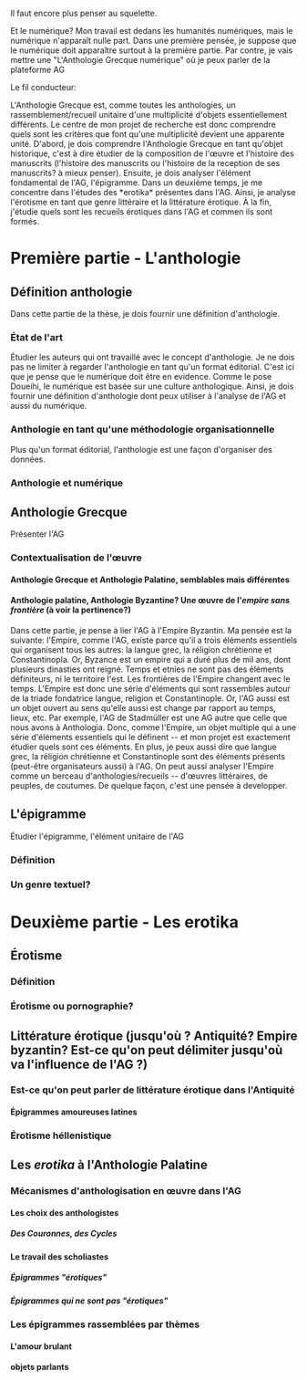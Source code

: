 <p>Il faut encore plus penser au squelette. </p>
<p>Et le numérique? Mon travail est dedans les humanités numériques, mais le numérique n'apparaît nulle part. Dans une première pensée, je suppose que le numérique doit apparaître surtout à la première partie. Par contre, je vais mettre une "L'Anthologie Grecque numérique" où je peux parler de la plateforme AG</p>
<p>Le fil conducteur:</p>
<p>L'Anthologie Grecque est, comme toutes les anthologies, un rassemblement/recueil unitaire d'une multiplicité d'objets essentiellement différents. Le centre de mon projet de recherche est donc comprendre quels sont les critères que font qu'une multiplicité devient une apparente unité. D'abord, je dois comprendre l'Anthologie Grecque en tant qu'objet historique, c'est à dire étudier de la composition de l'œuvre et l'histoire des manuscrits (l'histoire des manuscrits ou l'histoire de la reception de ses manuscrits? à mieux penser). Ensuite, je dois analyser l'élément fondamental de l'AG, l'épigramme. Dans un deuxième temps, je me concentre dans l'études des *erotika* présentes dans l'AG. Ainsi, je analyse l'érotisme en tant que genre littéraire et la littérature érotique. À la fin, j'étudie quels sont les recueils érotiques dans l'AG et commen ils sont formés. </p>

# Première partie - L'anthologie
## Définition anthologie
Dans cette partie de la thèse, je dois fournir une définition d'anthologie.
### État de l'art
Étudier les auteurs qui ont travaillé avec le concept d'anthologie. Je ne dois pas ne limiter à regarder l'anthologie en tant qu'un format éditorial. C'est ici que je pense que le numérique doit être en evidence. Comme le pose Doueihi, le numérique est basée sur une culture anthologique. Ainsi, je dois fournir une définition d'anthologie dont peux utiliser à l'analyse de l'AG et aussi du numérique.
### Anthologie en tant qu'une méthodologie organisationnelle
Plus qu'un format éditorial, l'anthologie est une façon d'organiser des données. 
### Anthologie et numérique
## Anthologie Grecque
Présenter l'AG
### Contextualisation de l'œuvre
#### Anthologie Grecque et Anthologie Palatine, semblables mais différentes
#### Anthologie palatine, Anthologie Byzantine? Une œuvre de l'*empire sans frontière* (à voir la pertinence?)
Dans cette partie, je pense à lier l'AG à l'Empire Byzantin. Ma pensée est la suivante: l'Empire, comme l'AG, existe parce qu'il a trois éléments essentiels qui organisent tous les autres: la langue grec, la réligion chrétienne et Constantinopla. Or, Byzance est un empire qui a duré plus de mil ans, dont plusieurs dinasties ont reigné. Temps et etnies ne sont pas des éléments définiteurs, ni le territoire l'est. Les frontières de l'Empire changent avec le temps. L'Empire est donc une série d'éléments qui sont rassembles autour de la triade fondatrice langue, religion et Constantinople. Or, l'AG aussi est un objet ouvert au sens qu'elle aussi est change par rapport au temps, lieux, etc. Par exemple, l'AG de Stadmüller est une AG autre que celle que nous avons à Anthologia. Donc, comme l'Empire, un objet multiple qui a une série d'éléments essentiels qui le définent -- et mon projet est exactement étudier quels sont ces éléments. En plus, je peux aussi dire que langue grec, la réligion chrétienne et Constantinople sont des éléments présents (peut-être organisateurs aussi) à l'AG.
On peut aussi analyser l'Empire comme un berceau d'anthologies/recueils -- d'œuvres littéraires, de peuples, de coutumes. 
De quelque façon, c'est une pensée à developper.
## L'épigramme
Étudier l'épigramme, l'élément unitaire de l'AG
### Définition
### Un genre textuel?
# Deuxième partie - Les erotika
## Érotisme
### Définition
### Érotisme ou pornographie?
## Littérature érotique (jusqu'où ? Antiquité? Empire byzantin? Est-ce qu'on peut délimiter jusqu'où va l'influence de l'AG ?)
### Est-ce qu'on peut parler de littérature érotique dans l'Antiquité
#### Épigrammes amoureuses latines 
### Érotisme héllenistique
## Les *erotika* à l'Anthologie Palatine
### Mécanismes d'anthologisation en œuvre dans l'AG
#### Les choix des anthologistes
##### Des Couronnes, des Cycles
#### Le travail des scholiastes
##### Épigrammes "érotiques"
##### Épigrammes qui ne sont pas "érotiques"
### Les épigrammes rassemblées par thèmes
#### L'amour brulant
#### objets parlants
